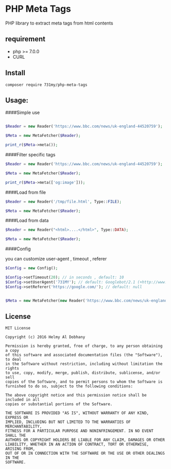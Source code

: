 # PHP Meta Tags

PHP library to extract meta tags from html contents

## requirement
 * php >= 7.0.0
 * CURL


## Install

    composer require 731my/php-meta-tags

## Usage: 
####Simple use
~~~php

$Reader = new Reader('https://www.bbc.com/news/uk-england-44520759');

$Meta = new MetaFetcher($Reader);

print_r($Meta->meta());
~~~

####Filter specific tags
~~~php
$Reader = new Reader('https://www.bbc.com/news/uk-england-44520759');

$Meta = new MetaFetcher($Reader);

print_r($Meta->meta(['og:image']));
~~~

####Load from file
~~~php
$Reader = new Reader('/tmp/file.html', Type::FILE);

$Meta = new MetaFetcher($Reader);
~~~

####Load from data
~~~php
$Reader = new Reader("<html>....</html>", Type::DATA);

$Meta = new MetaFetcher($Reader);
~~~

####Config

you can customize user-agent , timeout , referer 

~~~php
$Config = new Config();

$Config->setTimeout(20); // in seconds , default: 10
$Config->setUserAgent('731MY'); // default: Googlebot/2.1 (+http://www.google.com/bot.html)
$Config->setReferer('https://google.com/'); // default: null


$Meta = new MetaFetcher(new Reader('https://www.bbc.com/news/uk-england-44520759',Type::URL,$Config));
~~~

## License

~~~
MIT License

Copyright (c) 2016 Helmy Al Dobhany

Permission is hereby granted, free of charge, to any person obtaining a copy
of this software and associated documentation files (the "Software"), to deal
in the Software without restriction, including without limitation the rights
to use, copy, modify, merge, publish, distribute, sublicense, and/or sell
copies of the Software, and to permit persons to whom the Software is
furnished to do so, subject to the following conditions:

The above copyright notice and this permission notice shall be included in all
copies or substantial portions of the Software.

THE SOFTWARE IS PROVIDED "AS IS", WITHOUT WARRANTY OF ANY KIND, EXPRESS OR
IMPLIED, INCLUDING BUT NOT LIMITED TO THE WARRANTIES OF MERCHANTABILITY,
FITNESS FOR A PARTICULAR PURPOSE AND NONINFRINGEMENT. IN NO EVENT SHALL THE
AUTHORS OR COPYRIGHT HOLDERS BE LIABLE FOR ANY CLAIM, DAMAGES OR OTHER
LIABILITY, WHETHER IN AN ACTION OF CONTRACT, TORT OR OTHERWISE, ARISING FROM,
OUT OF OR IN CONNECTION WITH THE SOFTWARE OR THE USE OR OTHER DEALINGS IN THE
SOFTWARE.
~~~